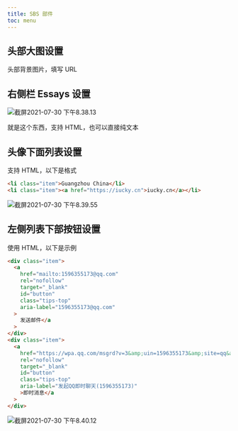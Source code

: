 ```yaml
---
title: SBS 部件
toc: menu
---
```


## 头部大图设置

头部背景图片，填写 URL

## 右侧栏 Essays 设置

![截屏2021-07-30 下午8.38.13](https://https://cdn.my-api.cn/user/w/asset-pic-gitee/20210730203815.png)

就是这个东西，支持 HTML，也可以直接纯文本

## 头像下面列表设置

支持 HTML，以下是格式

```html
<li class="item">Guangzhou China</li>
<li class="item"><a href="https://iucky.cn">iucky.cn</a></li>
```

![截屏2021-07-30 下午8.39.55](https://https://cdn.my-api.cn/user/w/asset-pic-gitee/20210730203958.png)

## 左侧列表下部按钮设置

使用 HTML，以下是示例

```html
<div class="item">
  <a
    href="mailto:1596355173@qq.com"
    rel="nofollow"
    target="_blank"
    id="button"
    class="tips-top"
    aria-label="1596355173@qq.com"
  >
    发送邮件</a
  >
</div>
<div class="item">
  <a
    href="https://wpa.qq.com/msgrd?v=3&amp;uin=1596355173&amp;site=qq&amp;menu=yes"
    rel="nofollow"
    target="_blank"
    id="button"
    class="tips-top"
    aria-label="发起QQ即时聊天(1596355173)"
    >即时消息</a
  >
</div>
```

![截屏2021-07-30 下午8.40.12](https://https://cdn.my-api.cn/user/w/asset-pic-gitee/20210730204014.png)
